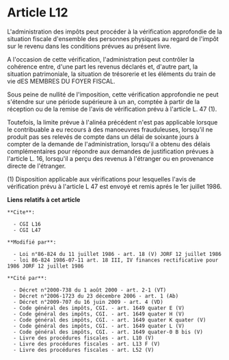 # Article L12

L'administration des impôts peut procéder à la vérification approfondie de la situation fiscale d'ensemble des personnes
physiques au regard de l'impôt sur le revenu dans les conditions prévues au présent livre.

A l'occasion de cette vérification, l'administration peut contrôler la cohérence entre, d'une part les revenus déclarés et,
d'autre part, la situation patrimoniale, la situation de trésorerie et les éléments du train de vie dES MEMBRES DU FOYER
FISCAL.

Sous peine de nullité de l'imposition, cette vérification approfondie ne peut s'étendre sur une période supérieure à un an,
comptée à partir de la réception ou de la remise de l'avis de vérification prévu à l'article L. 47 (1).

Toutefois, la limite prévue à l'alinéa précédent n'est pas applicable lorsque le contribuable a eu recours à des manoeuvres
frauduleuses, lorsqu'il ne produit pas ses relevés de compte dans un délai de soixante jours à compter de la demande de
l'administration, lorsqu'il a obtenu des délais complémentaires pour répondre aux demandes de justification prévues à
l'article L. 16, lorsqu'il a perçu des revenus à l'étranger ou en provenance directe de l'étranger.

(1) Disposition applicable aux vérifications pour lesquelles l'avis de vérification prévu à l'article L 47 est envoyé et
remis aprés le 1er juillet 1986.

**Liens relatifs à cet article**

	**Cite**:

	  - CGI L16
	  - CGI L47

	**Modifié par**:

	  - Loi n°86-824 du 11 juillet 1986 - art. 18 (V) JORF 12 juillet 1986
	  - loi 86-824 1986-07-11 art. 18 III, IV finances rectificative pour 1986 JORF 12 juillet 1986

	**Cité par**:

	  - Décret n°2000-738 du 1 août 2000 - art. 2-1 (VT)
	  - Décret n°2006-1723 du 23 décembre 2006 - art. 1 (Ab)
	  - Décret n°2009-707 du 16 juin 2009 - art. 4 (VD)
	  - Code général des impôts, CGI. - art. 1649 quater E (V)
	  - Code général des impôts, CGI. - art. 1649 quater H (V)
	  - Code général des impôts, CGI. - art. 1649 quater K quater (V)
	  - Code général des impôts, CGI. - art. 1649 quater L (V)
	  - Code général des impôts, CGI. - art. 1649 quater-0 B bis (V)
	  - Livre des procédures fiscales - art. L10 (V)
	  - Livre des procédures fiscales - art. L13 F (V)
	  - Livre des procédures fiscales - art. L52 (V)

